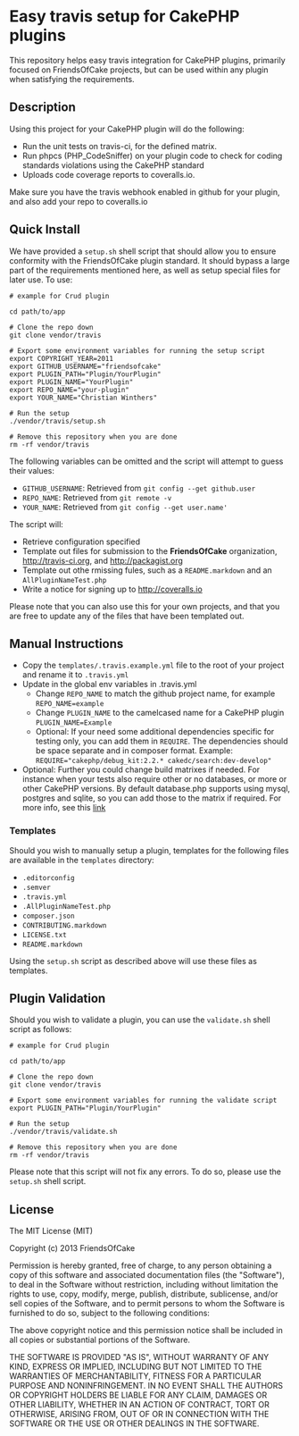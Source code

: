 # Easy travis setup for CakePHP plugins

This repository helps easy travis integration for CakePHP plugins, primarily focused on FriendsOfCake projects, but can be used within any plugin when satisfying the requirements.

## Description

Using this project for your CakePHP plugin will do the following:

 - Run the unit tests on travis-ci, for the defined matrix.
 - Run phpcs (PHP_CodeSniffer) on your plugin code to check for coding standards violations using the CakePHP standard
 - Uploads code coverage reports to coveralls.io.

Make sure you have the travis webhook enabled in github for your plugin, and also add your repo to coveralls.io

## Quick Install

We have provided a `setup.sh` shell script that should allow you to ensure conformity with the FriendsOfCake plugin standard. It should bypass a large part of the requirements mentioned here, as well as setup special files for later use. To use:

	# example for Crud plugin

	cd path/to/app

	# Clone the repo down
	git clone vendor/travis

	# Export some environment variables for running the setup script
	export COPYRIGHT_YEAR=2011
	export GITHUB_USERNAME="friendsofcake"
	export PLUGIN_PATH="Plugin/YourPlugin"
	export PLUGIN_NAME="YourPlugin"
	export REPO_NAME="your-plugin"
	export YOUR_NAME="Christian Winthers"

	# Run the setup
	./vendor/travis/setup.sh

	# Remove this repository when you are done
	rm -rf vendor/travis

The following variables can be omitted and the script will attempt to guess their values:

- `GITHUB_USERNAME`: Retrieved from `git config --get github.user`
- `REPO_NAME`: Retrieved from `git remote -v`
- `YOUR_NAME`: Retrieved from `git config --get user.name'`

The script will:

- Retrieve configuration specified
- Template out files for submission to the **FriendsOfCake** organization, http://travis-ci.org, and http://packagist.org
- Template out othe rmissing fules, such as a `README.markdown` and an `AllPluginNameTest.php`
- Write a notice for signing up to http://coveralls.io

Please note that you can also use this for your own projects, and that you are free to update any of the files that have been templated out.

## Manual Instructions

- Copy the `templates/.travis.example.yml` file to the root of your project and rename it to `.travis.yml`
- Update in the global env variables in .travis.yml
  - Change `REPO_NAME` to match the github project name, for example `REPO_NAME=example`
  - Change `PLUGIN_NAME` to the camelcased name for a CakePHP plugin `PLUGIN_NAME=Example`
  - Optional: If your need some additional dependencies specific for testing only, you can add them in `REQUIRE`. The dependencies should be space separate and in composer format. Example: `REQUIRE="cakephp/debug_kit:2.2.* cakedc/search:dev-develop"`
- Optional: Further you could change build matrixes if needed. For instance when your tests also require other or no databases, or more or other CakePHP versions. By default database.php supports using mysql, postgres and sqlite, so you can add those to the matrix if required. For more info, see this [link](http://about.travis-ci.org/docs/user/languages/php/)

### Templates

Should you wish to manually setup a plugin, templates for the following files are available in the `templates` directory:

- `.editorconfig`
- `.semver`
- `.travis.yml`
- `.AllPluginNameTest.php`
- `composer.json`
- `CONTRIBUTING.markdown`
- `LICENSE.txt`
- `README.markdown`

Using the `setup.sh` script as described above will use these files as templates.

## Plugin Validation

Should you wish to validate a plugin, you can use the `validate.sh` shell script as follows:

	# example for Crud plugin

	cd path/to/app

	# Clone the repo down
	git clone vendor/travis

	# Export some environment variables for running the validate script
	export PLUGIN_PATH="Plugin/YourPlugin"

	# Run the setup
	./vendor/travis/validate.sh

	# Remove this repository when you are done
	rm -rf vendor/travis

Please note that this script will not fix any errors. To do so, please use the `setup.sh` shell script.

## License

The MIT License (MIT)

Copyright (c) 2013 FriendsOfCake

Permission is hereby granted, free of charge, to any person obtaining a copy
of this software and associated documentation files (the "Software"), to deal
in the Software without restriction, including without limitation the rights
to use, copy, modify, merge, publish, distribute, sublicense, and/or sell
copies of the Software, and to permit persons to whom the Software is
furnished to do so, subject to the following conditions:

The above copyright notice and this permission notice shall be included in
all copies or substantial portions of the Software.

THE SOFTWARE IS PROVIDED "AS IS", WITHOUT WARRANTY OF ANY KIND, EXPRESS OR
IMPLIED, INCLUDING BUT NOT LIMITED TO THE WARRANTIES OF MERCHANTABILITY,
FITNESS FOR A PARTICULAR PURPOSE AND NONINFRINGEMENT. IN NO EVENT SHALL THE
AUTHORS OR COPYRIGHT HOLDERS BE LIABLE FOR ANY CLAIM, DAMAGES OR OTHER
LIABILITY, WHETHER IN AN ACTION OF CONTRACT, TORT OR OTHERWISE, ARISING FROM,
OUT OF OR IN CONNECTION WITH THE SOFTWARE OR THE USE OR OTHER DEALINGS IN
THE SOFTWARE.
